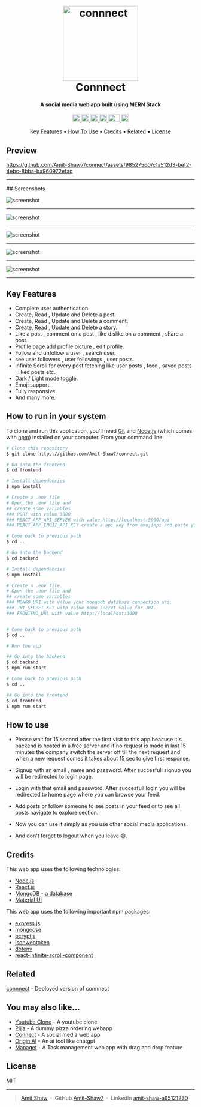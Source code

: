 
<h1 align="center">
  <br>
  <a href="https://connnect.vercel.app/"><img src="https://res.cloudinary.com/amitkumarshaw/image/upload/v1699539671/LogoSm_deyjnw.png" alt="connnect" width="200"></a>
  <br>
  Connnect
  <br>
</h1>

<h4 align="center">A social media web app built using MERN Stack</h4>

<p align="center">
  <a href="https://react.dev/">
    <img width="20px" src="https://cdn.freebiesupply.com/logos/large/2x/react-1-logo-svg-vector.svg" alt="React">
  </a>
  
  <a href="https://nodejs.org/en">
  <img width="20px" src="https://cdn.freebiesupply.com/logos/large/2x/nodejs-icon-logo-svg-vector.svg" alt="Node js">
  </a>
  
  <a href="https://www.mongodb.com/">
      <img height="20px" src="https://1000logos.net/wp-content/uploads/2020/08/MongoDB-Emblem-640x400.jpg" alt="mongo db">
  </a>
  
  <a href="https://expressjs.com/">
    <img height="20px" src="https://www.vectorlogo.zone/logos/expressjs/expressjs-icon.svg" alt="express js">
  </a>
  
   <a href="https://mui.com/">
    <img height="20px" width="30px" src="https://w7.pngwing.com/pngs/761/513/png-transparent-material-ui-logo.png">
  </a>
  
   <a href="https://jwt.io/">
    <img height="20px" src="https://jwt.io/img/pic_logo.svg" alt="jsonwebtoken">
  </a>
</p>

<p align="center">
  <a href="#key-features">Key Features</a> •
  <a href="#how-to-use">How To Use</a> •
  <a href="#credits">Credits</a> •
  <a href="#related">Related</a> •
  <a href="#license">License</a>
</p>

## Preview

https://github.com/Amit-Shaw7/connect/assets/98527560/c1a512d3-bef2-4ebc-8bba-ba960972efac

<hr/>
## Screenshots


![screenshot](https://res.cloudinary.com/amitkumarshaw/image/upload/v1699961959/Screenshot_290_nf2ocu.png)

<hr/>

![screenshot](https://res.cloudinary.com/amitkumarshaw/image/upload/v1699961959/Screenshot_295_cvtzla.png)

<hr/>

![screenshot](https://res.cloudinary.com/amitkumarshaw/image/upload/v1699961965/Screenshot_293_njagbk.png)

<hr/>

![screenshot](https://res.cloudinary.com/amitkumarshaw/image/upload/v1699961961/Screenshot_292_ds50pw.png)

<hr/>

![screenshot](https://res.cloudinary.com/amitkumarshaw/image/upload/v1699961959/Screenshot_294_tln5k9.png)

<hr/>

## Key Features


* Complete user authentication.  
* Create, Read , Update and Delete a post.
* Create, Read , Update and Delete a comment.
* Create, Read , Update and Delete a story.
* Like a post , comment on a post , like dislike on a comment , share a post.
* Profile page add profile picture , edit profile. 
* Follow and unfollow a user , search user.  
* see user followers , user followings , user posts.
* Infinite Scroll for every post fetching like user posts , feed , saved posts , liked posts etc.
* Dark / Light mode toggle.
* Emoji support.
* Fully responsive.
* And many more.


## How to run in your system

To clone and run this application, you'll need [Git](https://git-scm.com) and [Node.js](https://nodejs.org/en/download/) (which comes with [npm](http://npmjs.com)) installed on your computer. From your command line:

```bash
# Clone this repository
$ git clone https://github.com/Amit-Shaw7/connect.git

# Go into the frontend
$ cd frontend

# Install dependencies
$ npm install

# Create a .env file
# Open the .env file and 
## create some variables 
### PORT with value 3000
### REACT_APP_API_SERVER with value http://localhost:5000/api
### REACT_APP_EMOJI_API_KEY create a api key from emojiapi and paste your key here

# Come back to previous path
$ cd ..

# Go into the backend
$ cd backend

# Install dependencies
$ npm install

# Create a .env file.
# Open the .env file and
## create some variables
### MONGO_URI with value your mongodb database connection uri.
### JWT_SECRET_KEY with value some secret value for JWT.
### FRONTEND_URL with value http://localhost:3000


# Come back to previous path
$ cd ..

# Run the app

## Go into the backend
$ cd backend
$ npm run start

# Come back to previous path
$ cd .. 

## Go into the frontend
$ cd frontend
$ npm run start
```

## How to use

- Please wait for 15 second after the first visit to this app beacuse it's backend is hosted in a free server and if no request is made in last 15 minutes the company switch the server off till the next request and when a new request comes it takes about 15 sec to give first response.


- Signup with an email , name and password. After succesfull signup you will be redirected to login page.

- Login with that email and password. After succesfull login you will be redirected to home page where you can browse your feed.

- Add posts or follow someone to see posts in your feed or to see all posts navigate to explore section.

- Now you can use it simply as you use other social media applications.

- And don't forget to logout when you leave 😄.

## Credits

This web app uses the following technologies:

- [Node.js](https://nodejs.org/)
- [React.js ](https://react.dev/)
- [MongoDB - a database](https://www.mongodb.com/)
- [Material UI](https://mui.com/)

This web app uses the following important npm packages:

- [express.js](https://expressjs.com//)
- [mongoose ](https://mongoosejs.com/)
- [bcryptjs](https://www.npmjs.com/package/bcryptjs)
- [jsonwebtoken](https://jwt.io/)
- [dotenv](https://www.npmjs.com/package/dotenv)
- [react-infinite-scroll-component](https://www.npmjs.com/package/react-infinite-scroll-component)

## Related

[connnect](https://connnect.vercel.app/) - Deployed version of connnect


## You may also like...

- [Youtube Clone](https://github.com/Amit-Shaw7/yt-clone-frontend) - A youtube clone.
- [Pijja](https://github.com/Amit-Shaw7/pizzaApp---Frontend) - A dummy pizza ordering webapp
- [Connect](https://github.com/Amit-Shaw7/connect) - A social media web app
- [Origin AI](https://github.com/Amit-Shaw7/saas-ai) - An ai tool like chatgpt
- [Managet](https://github.com/Amit-Shaw7/kanban-task-management) - A Task management web app with drag and drop feature

## License

MIT

---

> [Amit Shaw](https://amitshawv2.vercel.app) &nbsp;&middot;&nbsp;
> GitHub [Amit-Shaw7](https://github.com/Amit-Shaw7) &nbsp;&middot;&nbsp;
> LinkedIn [amit-shaw-a95121230](https://www.linkedin.com/in/amit-shaw-a95121230/)

